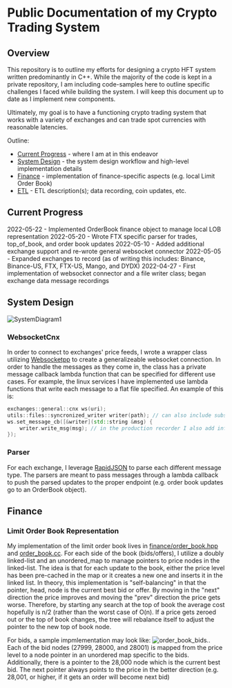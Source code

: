 # Public Documentation of my Crypto Trading System
## Overview
This repository is to outline my efforts for designing a crypto HFT system written predominantly in C++. While the majority of the code is kept in a private repository, I am including code-samples here to outline specific challenges I faced while building the system. I will keep this document up to date as I implement new components.

Ultimately, my goal is to have a functioning crypto trading system that works with a variety of exchanges and can trade spot currencies with reasonable latencies.

Outline:
* [Current Progress](#current-progress) - where I am at in this endeavor
* [System Design](#system-design) - the system design workflow and high-level implementation details
* [Finance](#finance) - implementation of finance-specific aspects (e.g. local Limit Order Book)
* [ETL](#etl) - ETL description(s); data recording, coin updates, etc.

## Current Progress
2022-05-22 - Implemented OrderBook finance object to manage local LOB representation 
2022-05-20 - Wrote FTX specific parser for trades, top\_of\_book, and order book updates
2022-05-10 - Added additional exchange support and re-wrote general websocket connector
2022-05-05 - Expanded exchanges to record (as of writing this includes: Binance, Binance-US, FTX, FTX-US, Mango, and DYDX)
2022-04-27 - First implementation of websocket connector and a file writer class; began exchange data message recordings

## System Design
![SystemDiagram1](https://user-images.githubusercontent.com/61852120/166719907-06c56249-222e-4eda-9e9e-b58a29e668eb.PNG)

### WebsocketCnx
In order to connect to exchanges' price feeds, I wrote a wrapper class utilizing [Websocketpp](https://github.com/zaphoyd/websocketpp) to create a generalizeable websocket connection. In order to handle the messages as they come in, the class has a private message callback lambda function that can be specified for different use cases. For example, the linux services I have implemented use lambda functions that write each message to a flat file specified. An example of this is:
```C++
exchanges::general::cnx ws(uri);
utils::files::syncronized_writer writer(path); // can also include subsciption messages in alternate constructor to subscribe to specific channels
ws.set_message_cb([&writer](std::string &msg) {
    writer.write_msg(msg); // in the production recorder I also add information regarding when I received the message separated by a '|'
});
```

### Parser
For each exchange, I leverage [RapidJSON](https://github.com/Tencent/rapidjson) to parse each different message type. The parsers are meant to pass messages through a lambda callback to push the parsed updates to the proper endpoint (e.g. order book updates go to an OrderBook object). 


## Finance
### Limit Order Book Representation
My implementation of the limit order book lives in [finance/order\_book.hpp](finance/order_book.hpp) and [order\_book.cc](finance/order_book.cc). For each side of the book (bids/offers), I utilize a doubly linked-list and an unordered_map to manage pointers to price nodes in the linked-list. The idea is that for each update to the book, either the price level has been pre-cached in the map or it creates a new one and inserts it in the linked list. 
In theory, this implementation is "self-balancing" in that the pointer, head, node is the current best bid or offer. By moving in the "next" direction the price improves and moving the "prev" direction the price gets worse. Therefore, by starting any search at the top of book the average cost hopefully is n/2 (rather than the worst case of O(n). 
If a price gets zeroed out or the top of book changes, the tree will rebalance itself to adjust the pointer to the new top of book node.

For bids, a sample impmlementation may look like:
![order_book_bids](https://user-images.githubusercontent.com/61852120/169717978-a4364769-73c5-4e28-b769-ad7242e67318.PNG)..
Each of the bid nodes (27999, 28000, and 28001) is mapped from the price level to a node pointer in an unordered map specific to the bids. Additionally, there is a pointer to the 28,000 node which is the current best bid. The next pointer always points to the price in the better direction (e.g. 28,001, or higher, if it gets an order will become next bid)

